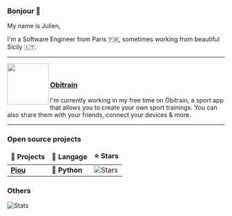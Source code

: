 ### Bonjour 👋

My name is Julien, 

I'm a Software Engineer from Paris 🇫🇷, sometimes working from beautiful Sicily 🇮🇹. 

--- 
<p>
  <img align='left' src="https://obitrain.com/_next/image?url=%2Fimages%2Fobitrain-icon-150.png&w=96&q=100" width="96">
</p>

<br/>

### [Obitrain](https://obitrain.com/)

I'm currently working in my free time on Obitrain, a sport app that allows you to create your own sport trainings.
You can also share them with your friends, connect your devices & more.  


 ---



### Open source projects 


<table>
  <thead align="center">
    <tr border: none;>
      <td><b>🎁 Projects</b></td>
      <td><b>📙 Langage</b></td>
      <td><b>⭐ Stars</b></td>
    </tr>
  </thead>
  <tbody>
    <tr>
      <td>
       <a href="https://github.com/Andarius/piou"><b>Piou</b></a>
      </td>
      <td>🐍  <b>Python</b></td>
      <td><img alt="Stars" src="https://img.shields.io/github/stars/andarius/piou?style=flat-square"/></td>
    </tr>
  </tbody>
</table>


### Others

![Stats](https://github-readme-stats.vercel.app/api?username=andarius&count_private=true&show_icons=true&theme=radical)
